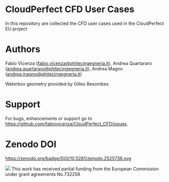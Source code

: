 # CloudPerfect CFD User Cases
In this repository are collected the CFD user cases used in the CloudPerfect EU project

# Authors

Fabio Vicenza (fabio.vicenza@phitecingegneria.it), Andrea Quartararo (andrea.quartararo@phitecingegneria.it), Andrea Magno (andrea.magno@phitecingegneria.it)

Waterbox geometry provided by Gilles Besombes

# Support

For bugs, enhancements or support go to https://github.com/fabiovicenza/CloudPerfect_CFD/issues.

# Zenodo DOI

https://zenodo.org/badge/DOI/10.5281/zenodo.2525736.svg


![](http://www.consilium.europa.eu/images/img_flag-eu.gif) This work has received partial funding from the European Commission under grant agreements No.732258


